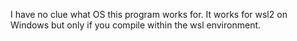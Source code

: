 I have no clue what OS this program works for. It works for wsl2 on Windows but only if you compile within the wsl environment.

